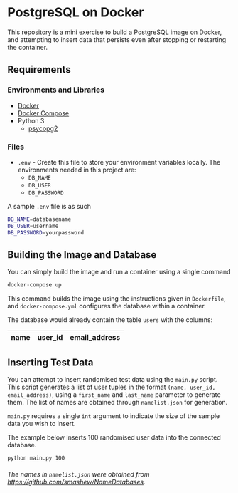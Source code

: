 # PostgreSQL on Docker
This repository is a mini exercise to build a PostgreSQL image on Docker, and attempting to insert data that persists even after stopping or restarting the container.

## Requirements

### Environments and Libraries

- [Docker](https://docs.docker.com/get-docker/)
- [Docker Compose](https://docs.docker.com/compose/)
- Python 3
    - [psycopg2](https://www.psycopg.org/docs/install.html)

### Files

- `.env` - Create this file to store your environment variables locally. The environments needed in this project are:
    - `DB_NAME`
    - `DB_USER`
    - `DB_PASSWORD`

A sample `.env` file is as such

```bash
DB_NAME=databasename
DB_USER=username
DB_PASSWORD=yourpassword
```

## Building the Image and Database

You can simply build the image and run a container using a single command

```bash
docker-compose up
```

This command builds the image using the instructions given in `Dockerfile`, and `docker-compose.yml` configures the database within a container.

The database would already contain the table `users` with the columns:

name | user_id | email_address
-----|---------|--------------|

## Inserting Test Data

You can attempt to insert randomised test data using the `main.py` script. This script generates a list of user tuples in the format `(name, user_id, email_address)`, using a `first_name` and `last_name` parameter to generate them. The list of names are obtained through `namelist.json` for generation.

`main.py` requires a single `int` argument to indicate the size of the sample data you wish to insert. 

The example below inserts 100 randomised user data into the connected database.

```bash
python main.py 100
```

###### The names in `namelist.json` were obtained from https://github.com/smashew/NameDatabases.


